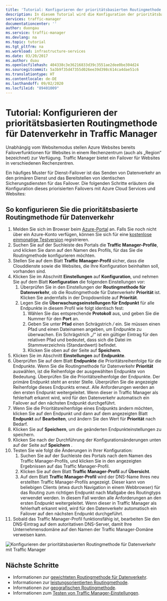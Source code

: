 ```yaml
---
title: 'Tutorial: Konfigurieren der prioritätsbasierten Routingmethode für Datenverkehr in Azure Traffic Manager'
description: In diesem Tutorial wird die Konfiguration der prioritätsbasierten Routingmethode für Datenverkehr in Traffic Manager erläutert.
services: traffic-manager
documentationcenter: ''
author: duongau
ms.service: traffic-manager
ms.devlang: na
ms.topic: tutorial
ms.tgt_pltfrm: na
ms.workload: infrastructure-services
ms.date: 03/20/2017
ms.author: duau
ms.openlocfilehash: 404338c3e36216833d39c3551ae2dee0be304d24
ms.sourcegitcommit: 5a3b9f35d47355d026ee39d398c614ca4dae51c6
ms.translationtype: HT
ms.contentlocale: de-DE
ms.lasthandoff: 09/02/2020
ms.locfileid: "89401009"
---
```

# <a name="tutorial-configure-priority-traffic-routing-method-in-traffic-manager"></a>Tutorial: Konfigurieren der prioritätsbasierten Routingmethode für Datenverkehr in Traffic Manager

Unabhängig vom Websitemodus stellen Azure Websites bereits Failoverfunktionen für Websites in einem Rechenzentrum (auch als „Region“ bezeichnet) zur Verfügung. Traffic Manager bietet ein Failover für Websites in verschiedenen Rechenzentren.

Ein häufiges Muster für Dienst-Failover ist das Senden von Datenverkehr an den primären Dienst und das Bereitstellen von identischen Sicherungsdiensten für das Failover. Die folgenden Schritte erläutern die Konfiguration dieses priorisierten Failovers mit Azure Cloud Services und Websites:

## <a name="to-configure-the-priority-traffic-routing-method"></a>So konfigurieren Sie die prioritätsbasierte Routingmethode für Datenverkehr

1. Melden Sie sich im Browser beim [Azure-Portal](https://portal.azure.com) an. Falls Sie noch nicht über ein Azure-Konto verfügen, können Sie sich für eine [kostenlose einmonatige Testversion](https://azure.microsoft.com/free/) registrieren. 
2. Suchen Sie auf der Suchleiste des Portals die **Traffic Manager-Profile**, und klicken Sie dann auf den Namen des Profils, für das Sie die Routingmethode konfigurieren möchten.
3. Stellen Sie auf dem Blatt **Traffic Manager-Profil** sicher, dass die Clouddienste sowie die Websites, die Ihre Konfiguration beinhalten soll, vorhanden sind.
4. Klicken Sie im Abschnitt **Einstellungen** auf **Konfiguration**, und nehmen Sie auf dem Blatt **Konfiguration** die folgenden Einstellungen vor:
    1. Überprüfen Sie in den Einstellungen der **Routingmethode für Datenverkehr**, ob die Routingmethode für Datenverkehr **Priorität** ist. Klicken Sie andernfalls in der Dropdownliste auf **Priorität**.
    2. Legen Sie die **Überwachungseinstellungen für Endpunkt** für alle Endpunkte in diesem Profil wie folgt identisch fest:
        1. Wählen Sie das entsprechende **Protokoll** aus, und geben Sie die Nummer für den **Port** an. 
        2. Geben Sie unter **Pfad** einen Schrägstrich */* ein. Sie müssen einen Pfad und einen Dateinamen angeben, um Endpunkte zu überwachen. Ein Schrägstrich „/“ ist ein gültiger Eintrag für den relativen Pfad und bedeutet, dass sich die Datei im Stammverzeichnis (Standardwert) befindet.
        3. Klicken Sie oben auf der Seite auf **Speichern**.
5. Klicken Sie im Abschnitt **Einstellungen** auf **Endpunkte**.
6. Überprüfen Sie auf dem Blatt **Endpunkte** die Prioritätsreihenfolge für die Endpunkte. Wenn Sie die Routingmethode für Datenverkehr **Priorität** auswählen, ist die Reihenfolge der ausgewählten Endpunkte von Bedeutung. Überprüfen Sie die Prioritätsreihenfolge der Endpunkte.  Der primäre Endpunkt steht an erster Stelle. Überprüfen Sie die angezeigte Reihenfolge dieses Endpunkts erneut. Alle Anforderungen werden an den ersten Endpunkt weitergeleitet. Wenn dieser in Traffic Manager als fehlerhaft erkannt wird, wird für den Datenverkehr automatisch ein Failover auf den nächsten Endpunkt durchgeführt. 
7. Wenn Sie die Prioritätsreihenfolge eines Endpunkts ändern möchten, klicken Sie auf den Endpunkt und dann auf dem angezeigten Blatt **Endpunkt** auf **Bearbeiten**, und ändern Sie den Wert für **Priorität** nach Bedarf. 
8. Klicken Sie auf **Speichern**, um die geänderten Endpunkteinstellungen zu speichern.
9. Klicken Sie nach der Durchführung der Konfigurationsänderungen unten auf der Seite auf **Speichern** .
10. Testen Sie wie folgt die Änderungen in Ihrer Konfiguration:
    1.  Suchen Sie auf der Suchleiste des Portals nach dem Namen des Traffic Manager-Profils, und klicken Sie in den angezeigten Ergebnissen auf das Traffic Manager-Profil.
    2.  Klicken Sie auf dem Blatt **Traffic Manager-Profil** auf **Übersicht**.
    3.  Auf dem Blatt **Traffic Manager-Profil** wird der DNS-Name Ihres neu erstellten Traffic Manager-Profils angezeigt. Dieser kann von beliebigen Clients (etwa durch Navigation in einem Webbrowser) für das Routing zum richtigen Endpunkt nach Maßgabe des Routingtyps verwendet werden. In diesem Fall werden alle Anforderungen an den ersten Endpunkt weitergeleitet. Wenn dieser in Traffic Manager als fehlerhaft erkannt wird, wird für den Datenverkehr automatisch ein Failover auf den nächsten Endpunkt durchgeführt.
11. Sobald das Traffic Manager-Profil funktionsfähig ist, bearbeiten Sie den DNS-Eintrag auf dem autoritativen DNS-Server, damit Ihre Unternehmensdomäne auf den Namen der Traffic Manager-Domäne verweisen kann.

![Konfigurieren der prioritätsbasierten Routingmethode für Datenverkehr mit Traffic Manager][1]

## <a name="next-steps"></a>Nächste Schritte


- Informationen zur [gewichteten Routingmethode für Datenverkehr](traffic-manager-configure-weighted-routing-method.md).
- Informationen zur [leistungsorientierten Routingmethode](traffic-manager-configure-performance-routing-method.md).
- Informationen zur [geografischen Routingmethode](traffic-manager-configure-geographic-routing-method.md).
- Informationen zum [Testen von Traffic Manager-Einstellungen](traffic-manager-testing-settings.md).

<!--Image references-->
[1]: ./media/traffic-manager-priority-routing-method/traffic-manager-priority-routing-method.png